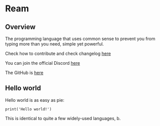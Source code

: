 # Ream
## Overview

The programming language that uses common sense to prevent you from typing more than you need, simple yet powerful.

Check how to contribute and check changelog [here](Development.md)

You can join the official Discord [here](https://discord.gg/ExAfTcf8Nt)

The GitHub is [here](https://github.com/Melodi17/ream)



## Hello world

Hello world is as easy as pie:

```ream
print('Hello world!')
```

This is identical to quite a few widely-used languages, b.
